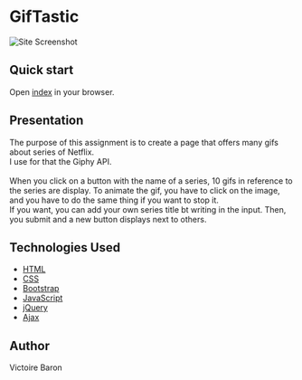 # GifTastic
![Site Screenshot]()


## Quick start
Open [index](https://victoire44.github.io/gitTastic) in your browser.

## Presentation
The purpose of this assignment is to create a page that offers many gifs about series of Netflix.<br>
I use for that the Giphy API.  
<br>
When you click on a button with the name of a series, 10 gifs in reference to the series are display. To animate the gif, you have to click on the image, and you have to do the same thing if you want to stop it. 
<br>
If you want, you can add your own series title bt writing in the input. Then, you submit and a new button displays next to others. 

## Technologies Used

* [HTML](https://developer.mozilla.org/en-US/docs/Web/HTML)
* [CSS](https://developer.mozilla.org/en-US/docs/Web/CSS)
* [Bootstrap](https://getbootstrap.com/)
* [JavaScript](https://developer.mozilla.org/en-US/docs/Web/JavaScript)
* [jQuery](https://jquery.com/)
* [Ajax](https://developer.mozilla.org/en-US/docs/Web/Guide/AJAX)

## Author

Victoire Baron
